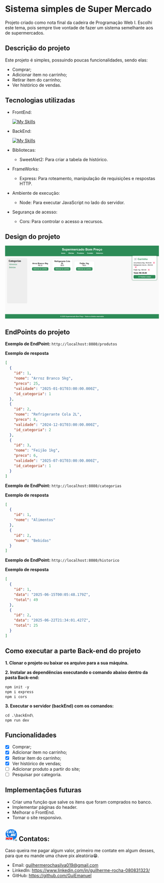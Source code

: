 # Sistema simples de Super Mercado
Projeto criado como nota final da cadeira de Programação Web I. Escolhi este tema, pois sempre tive vontade de fazer um sistema semelhante aos de supermercados.

## Descrição do projeto
Este projeto é simples, possuindo poucas funcionalidades, sendo elas:
- Comprar;
- Adicionar item no carrinho;
- Retirar item do carrinho;
- Ver histórico de vendas.

## Tecnologias utilizadas
- FrontEnd:

   [![My Skills](https://skillicons.dev/icons?i=js,html,css,postgres)](https://skillicons.dev)

- BackEnd:

   [![My Skills](https://skillicons.dev/icons?i=js,postgres)](https://skillicons.dev)

- Bibliotecas:
  - SweetAlet2: Para criar a tabela de histórico.

- FrameWorks:
  - Express: Para roteamento, manipulação de requisições e respostas HTTP.

- Ambiente de execução:
  - Node: Para executar JavaScript no lado do servidor.

- Segurança de acesso: 
  - Cors: Para controlar o acesso a recursos.

## Design do projeto
![alt text](screenshot_SuperMercado.png)

## EndPoints do projeto
**Exemplo de EndPoint:** ``http://localhost:8080/produtos``

**Exemplo de resposta**
```json
[
  {
    "id": 1,
    "nome": "Arroz Branco 5kg",
    "preco": 25,
    "validade": "2025-01-01T03:00:00.000Z",
    "id_categoria": 1
  },
  {
    "id": 2,
    "nome": "Refrigerante Cola 2L",
    "preco": 8,
    "validade": "2024-12-01T03:00:00.000Z",
    "id_categoria": 2
  },
  {
    "id": 3,
    "nome": "Feijão 1kg",
    "preco": 6,
    "validade": "2025-07-01T03:00:00.000Z",
    "id_categoria": 1
  }
]
```

**Exemplo de EndPoint:** ``http://localhost:8080/categorias``

**Exemplo de resposta**
```json
[
  {
    "id": 1,
    "nome": "Alimentos"
  },
  {
    "id": 2,
    "nome": "Bebidas"
  }
]
```

**Exemplo de EndPoint:** ``http://localhost:8080/historico``

**Exemplo de resposta**
```json
[
  {
    "id": 1,
    "data": "2025-06-15T00:05:48.179Z",
    "total": 49
  },
  {
    "id": 2,
    "data": "2025-06-22T21:34:01.427Z",
    "total": 25
  }
]
```

## Como executar a parte Back-end do projeto

**1. Clonar o projeto ou baixar os arquivo para a sua máquina.**

**2. Instalar as dependências executando o comando abaixo dentro da pasta Back-end:**

```
npm init -y
npm i express
npm i cors
```

**3. Executar o servidor (backEnd) com os comandos:**

```
cd .\backEnd\
npm run dev
``` 

## Funcionalidades
- [x] Comprar;
- [x] Adicionar item no carrinho;
- [x] Retirar item do carrinho;
- [x] Ver histórico de vendas;
- [ ] Adicionar produto a partir do site;
- [ ] Pesquisar por categoria.

## Implementações futuras
- Criar uma função que salve os itens que foram comprados no banco.
- Implementar páginas do header.
- Melhorar o FrontEnd.
- Tornar o site responsivo.

## <img src="image.png" width="40px"> Contatos:
Caso queira me pagar algum valor, primeiro me contate em algum desses, para que eu mande uma chave pix aleatória😁.
- Email: guilhermerochasilva019@gmail.com
- LinkedIn: https://www.linkedin.com/in/guilherme-rocha-080831323/
- GitHub: https://github.com/GuiEmanuel